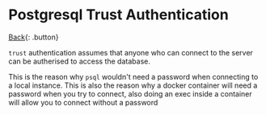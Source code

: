 # Postgresql Trust Authentication

[Back](./postgres.md){: .button}

`trust` authentication assumes that anyone who can connect to the server can be autherised to access the database.

This is the reason why `psql` wouldn't need a password when connecting to a local instance.
This is also the reason why a docker container will need a password when you try to connect, also doing an exec inside a container 
will allow you to connect without a password

